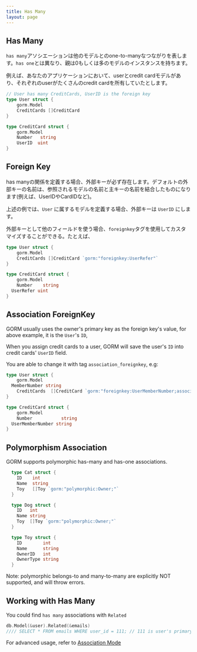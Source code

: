 ```yaml
---
title: Has Many
layout: page
---
```


## Has Many

`has many`アソシエーションは他のモデルとのone-to-manyなつながりを表します。`has one`とは異なり、親は0もしくは多のモデルのインスタンスを持ちます。

例えば、あなたのアプリケーションにおいて、userとcredit cardモデルがあり、それぞれのuserがたくさんのcredit cardを所有していたとします。

```go
// User has many CreditCards, UserID is the foreign key
type User struct {
    gorm.Model
    CreditCards []CreditCard
}

type CreditCard struct {
    gorm.Model
    Number   string
    UserID  uint
}
```

## Foreign Key

has manyの関係を定義する場合、外部キーが必ず存在します。デフォルトの外部キーの名前は、参照されるモデルの名前と主キーの名前を結合したものになります(例えば、UserIDやCardIDなど)。

上述の例では、`User` に属するモデルを定義する場合、外部キーは `UserID` にします。

外部キーとして他のフィールドを使う場合、`foreignkey`タグを使用してカスタマイズすることができる。たとえば、

```go
type User struct {
    gorm.Model
    CreditCards []CreditCard `gorm:"foreignkey:UserRefer"`
}

type CreditCard struct {
    gorm.Model
    Number    string
  UserRefer uint
}
```

## Association ForeignKey

GORM usually uses the owner's primary key as the foreign key's value, for above example, it is the `User`'s `ID`,

When you assign credit cards to a user, GORM will save the user's `ID` into credit cards' `UserID` field.

You are able to change it with tag `association_foreignkey`, e.g:

```go
type User struct {
    gorm.Model
  MemberNumber string
    CreditCards  []CreditCard `gorm:"foreignkey:UserMemberNumber;association_foreignkey:MemberNumber"`
}

type CreditCard struct {
    gorm.Model
    Number           string
  UserMemberNumber string
}
```

## Polymorphism Association

GORM supports polymorphic has-many and has-one associations.

```go
  type Cat struct {
    ID    int
    Name  string
    Toy   []Toy `gorm:"polymorphic:Owner;"`
  }

  type Dog struct {
    ID   int
    Name string
    Toy  []Toy `gorm:"polymorphic:Owner;"`
  }

  type Toy struct {
    ID        int
    Name      string
    OwnerID   int
    OwnerType string
  }
```

Note: polymorphic belongs-to and many-to-many are explicitly NOT supported, and will throw errors.

## Working with Has Many

You could find `has many` associations with `Related`

```go
db.Model(&user).Related(&emails)
//// SELECT * FROM emails WHERE user_id = 111; // 111 is user's primary key
```

For advanced usage, refer to [Association Mode](/docs/associations.html#Association-Mode)
